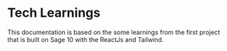 # **Tech Learnings**

This documentation is based on the some learnings from the first project that is built on Sage 10 with the ReactJs and Tailwind.
